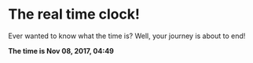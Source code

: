 # The real time clock!

Ever wanted to know what the time is? Well, your journey is about to end!

**The time is Nov 08, 2017, 04:49**